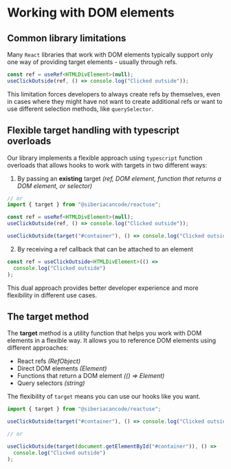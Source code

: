 # Working with DOM elements

## Common library limitations

Many `React` libraries that work with DOM elements typically support only one way of providing target elements - usually through refs.

```typescript
const ref = useRef<HTMLDivElement>(null);
useClickOutside(ref, () => console.log("Clicked outside"));
```

This limitation forces developers to always create refs by themselves, even in cases where they might have not want to create additional refs or want to use different selection methods, like `querySelector`.

## Flexible target handling with typescript overloads

Our library implements a flexible approach using `typescript` function overloads that allows hooks to work with targets in two different ways:

1. By passing an **existing** target _(ref, DOM element, function that returns a DOM element, or selector)_

```typescript
// or
import { target } from "@siberiacancode/reactuse";

const ref = useRef<HTMLDivElement>(null);
useClickOutside(ref, () => console.log("Clicked outside"));

useClickOutside(target("#container"), () => console.log("Clicked outside"));
```

2. By receiving a ref callback that can be attached to an element

```typescript
const ref = useClickOutside<HTMLDivElement>(() =>
  console.log("Clicked outside")
);
```

This dual approach provides better developer experience and more flexibility in different use cases.

## The target method

The **target** method is a utility function that helps you work with DOM elements in a flexible way. It allows you to reference DOM elements using different approaches:

- React refs _(RefObject)_
- Direct DOM elements _(Element)_
- Functions that return a DOM element _(() => Element)_
- Query selectors _(string)_

The flexibility of `target` means you can use our hooks like you want.

```typescript
import { target } from "@siberiacancode/reactuse";

useClickOutside(target("#container"), () => console.log("Clicked outside"));

// or

useClickOutside(target(document.getElementById("#container")), () =>
  console.log("Clicked outside")
);
```
